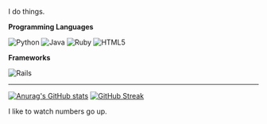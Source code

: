I do things.

**Programming Languages**

![Python](https://img.shields.io/badge/Python-3776AB?style=for-the-badge&logo=python&logoColor=white)
![Java](https://img.shields.io/badge/java-%23ED8B00.svg?style=for-the-badge&logo=openjdk&logoColor=white)
![Ruby](https://img.shields.io/badge/Ruby-CC342D?style=for-the-badge&logo=ruby&logoColor=white)
![HTML5](https://img.shields.io/badge/html5-%23E34F26.svg?style=for-the-badge&logo=html5&logoColor=white)

**Frameworks**

![Rails](https://img.shields.io/badge/rails-%23CC0000.svg?style=for-the-badge&logo=ruby-on-rails&logoColor=white)

<hr>

[![Anurag's GitHub stats](https://github-readme-stats.vercel.app/api?username=Gerseneck&show_icons=true&theme=dracula)](https://github.com/Gerseneck/Gerseneck)
[![GitHub Streak](https://streak-stats.demolab.com/?user=Gerseneck&theme=dark)](https://github.com/Gerseneck/Gerseneck)

I like to watch numbers go up.
